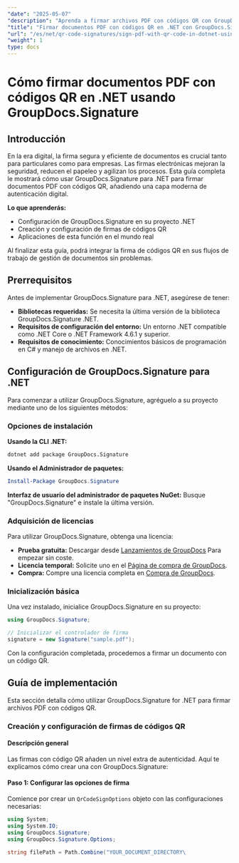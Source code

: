 ```yaml
---
"date": "2025-05-07"
"description": "Aprenda a firmar archivos PDF con códigos QR con GroupDocs.Signature para .NET. Optimice sus flujos de trabajo con firmas digitales seguras y modernas."
"title": "Firmar documentos PDF con códigos QR en .NET con GroupDocs.Signature | Guía completa"
"url": "/es/net/qr-code-signatures/sign-pdf-with-qr-code-in-dotnet-using-groupdocs-signature/"
"weight": 1
type: docs
---
```

# Cómo firmar documentos PDF con códigos QR en .NET usando GroupDocs.Signature

## Introducción

En la era digital, la firma segura y eficiente de documentos es crucial tanto para particulares como para empresas. Las firmas electrónicas mejoran la seguridad, reducen el papeleo y agilizan los procesos. Esta guía completa le mostrará cómo usar GroupDocs.Signature para .NET para firmar documentos PDF con códigos QR, añadiendo una capa moderna de autenticación digital.

**Lo que aprenderás:**
- Configuración de GroupDocs.Signature en su proyecto .NET
- Creación y configuración de firmas de códigos QR
- Aplicaciones de esta función en el mundo real

Al finalizar esta guía, podrá integrar la firma de códigos QR en sus flujos de trabajo de gestión de documentos sin problemas.

## Prerrequisitos

Antes de implementar GroupDocs.Signature para .NET, asegúrese de tener:

- **Bibliotecas requeridas:** Se necesita la última versión de la biblioteca GroupDocs.Signature .NET.
- **Requisitos de configuración del entorno:** Un entorno .NET compatible como .NET Core o .NET Framework 4.6.1 y superior.
- **Requisitos de conocimiento:** Conocimientos básicos de programación en C# y manejo de archivos en .NET.

## Configuración de GroupDocs.Signature para .NET

Para comenzar a utilizar GroupDocs.Signature, agréguelo a su proyecto mediante uno de los siguientes métodos:

### Opciones de instalación

**Usando la CLI .NET:**
```bash
dotnet add package GroupDocs.Signature
```

**Usando el Administrador de paquetes:**
```powershell
Install-Package GroupDocs.Signature
```

**Interfaz de usuario del administrador de paquetes NuGet:**
Busque "GroupDocs.Signature" e instale la última versión.

### Adquisición de licencias

Para utilizar GroupDocs.Signature, obtenga una licencia:
- **Prueba gratuita:** Descargar desde [Lanzamientos de GroupDocs](https://releases.groupdocs.com/signature/net/) Para empezar sin coste.
- **Licencia temporal:** Solicite uno en el [Página de compra de GroupDocs](https://purchase.groupdocs.com/temporary-license/).
- **Compra:** Compre una licencia completa en [Compra de GroupDocs](https://purchase.groupdocs.com/buy).

### Inicialización básica

Una vez instalado, inicialice GroupDocs.Signature en su proyecto:
```csharp
using GroupDocs.Signature;

// Inicializar el controlador de firma
signature = new Signature("sample.pdf");
```
Con la configuración completada, procedemos a firmar un documento con un código QR.

## Guía de implementación

Esta sección detalla cómo utilizar GroupDocs.Signature for .NET para firmar archivos PDF con códigos QR.

### Creación y configuración de firmas de códigos QR

#### Descripción general
Las firmas con código QR añaden un nivel extra de autenticidad. Aquí te explicamos cómo crear una con GroupDocs.Signature:

#### Paso 1: Configurar las opciones de firma
Comience por crear un `QrCodeSignOptions` objeto con las configuraciones necesarias:
```csharp
using System;
using System.IO;
using GroupDocs.Signature;
using GroupDocs.Signature.Options;

string filePath = Path.Combine("YOUR_DOCUMENT_DIRECTORY\